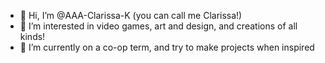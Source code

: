 - 👋 Hi, I’m @AAA-Clarissa-K (you can call me Clarissa!)
- 💞️ I’m interested in video games, art and design, and creations of all kinds!
- 🌱 I’m currently on a co-op term, and try to make projects when inspired

<!---
AAA-Clarissa-K/AAA-Clarissa-K is a ✨ special ✨ repository because its `README.md` (this file) appears on your GitHub profile.
You can click the Preview link to take a look at your changes.
--->

